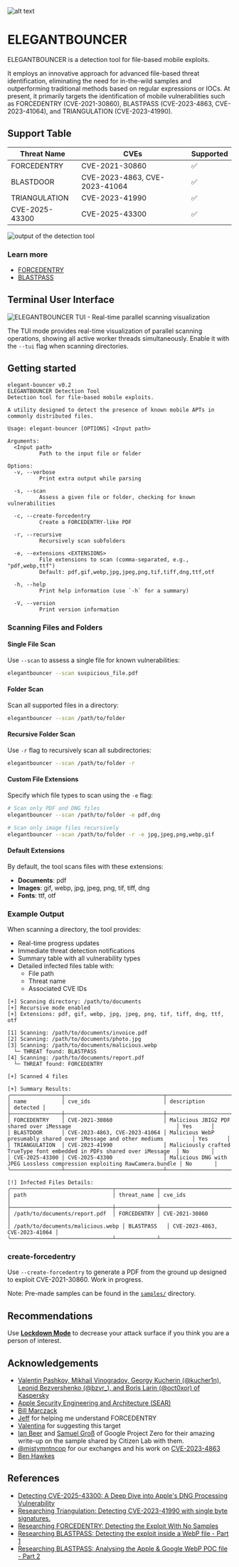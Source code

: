 ![alt text](banner.png) 

# ELEGANTBOUNCER
ELEGANTBOUNCER is a detection tool for file-based mobile exploits.

It employs an innovative approach for advanced file-based threat identification, eliminating the need for in-the-wild samples and outperforming traditional methods based on regular expressions or IOCs. At present, it primarily targets the identification of mobile vulnerabilities such as FORCEDENTRY (CVE-2021-30860), BLASTPASS (CVE-2023-4863, CVE-2023-41064), and TRIANGULATION (CVE-2023-41990).

## Support Table
| Threat Name    | CVEs                            | Supported          |
|----------------|---------------------------------|--------------------|
| FORCEDENTRY    | CVE-2021-30860                  | :white_check_mark: |
| BLASTDOOR      | CVE-2023-4863, CVE-2023-41064   | :white_check_mark: |
| TRIANGULATION  | CVE-2023-41990                  | :white_check_mark: |
| CVE-2025-43300 | CVE-2025-43300                  | :white_check_mark: |

![output of the detection tool](./documentation/elegantbouncer.png)

### Learn more
- [FORCEDENTRY](documentation/FORCEDENTRY.md)
- [BLASTPASS](documentation/BLASTPASS.md)

## Terminal User Interface

![ELEGANTBOUNCER TUI - Real-time parallel scanning visualization](./documentation/elegant-bouncer-tui.png)

The TUI mode provides real-time visualization of parallel scanning operations, showing all active worker threads simultaneously. Enable it with the `--tui` flag when scanning directories.

## Getting started
```
elegant-bouncer v0.2
ELEGANTBOUNCER Detection Tool
Detection tool for file-based mobile exploits.

A utility designed to detect the presence of known mobile APTs in commonly distributed files.

Usage: elegant-bouncer [OPTIONS] <Input path>

Arguments:
  <Input path>
          Path to the input file or folder

Options:
  -v, --verbose
          Print extra output while parsing

  -s, --scan
          Assess a given file or folder, checking for known vulnerabilities

  -c, --create-forcedentry
          Create a FORCEDENTRY-like PDF

  -r, --recursive
          Recursively scan subfolders

  -e, --extensions <EXTENSIONS>
          File extensions to scan (comma-separated, e.g., "pdf,webp,ttf")
          Default: pdf,gif,webp,jpg,jpeg,png,tif,tiff,dng,ttf,otf

  -h, --help
          Print help information (use `-h` for a summary)

  -V, --version
          Print version information
```

### Scanning Files and Folders

#### Single File Scan
Use `--scan` to assess a single file for known vulnerabilities:
```bash
elegantbouncer --scan suspicious_file.pdf
```

#### Folder Scan
Scan all supported files in a directory:
```bash
elegantbouncer --scan /path/to/folder
```

#### Recursive Folder Scan
Use `-r` flag to recursively scan all subdirectories:
```bash
elegantbouncer --scan /path/to/folder -r
```

#### Custom File Extensions
Specify which file types to scan using the `-e` flag:
```bash
# Scan only PDF and DNG files
elegantbouncer --scan /path/to/folder -e pdf,dng

# Scan only image files recursively
elegantbouncer --scan /path/to/folder -r -e jpg,jpeg,png,webp,gif
```

#### Default Extensions
By default, the tool scans files with these extensions:
- **Documents**: pdf
- **Images**: gif, webp, jpg, jpeg, png, tif, tiff, dng
- **Fonts**: ttf, otf

### Example Output

When scanning a directory, the tool provides:
- Real-time progress updates
- Immediate threat detection notifications
- Summary table with all vulnerability types
- Detailed infected files table with:
  - File path
  - Threat name
  - Associated CVE IDs

```
[+] Scanning directory: /path/to/documents
[+] Recursive mode enabled
[+] Extensions: pdf, gif, webp, jpg, jpeg, png, tif, tiff, dng, ttf, otf

[1] Scanning: /path/to/documents/invoice.pdf
[2] Scanning: /path/to/documents/photo.jpg
[3] Scanning: /path/to/documents/malicious.webp
  └─ THREAT found: BLASTPASS
[4] Scanning: /path/to/documents/report.pdf
  └─ THREAT found: FORCEDENTRY

[+] Scanned 4 files

[+] Summary Results:
╭────────────────┬───────────────────────────────┬──────────────────────────────────────────────────────────────────────────┬──────────╮
│ name           │ cve_ids                       │ description                                                              │ detected │
├────────────────┼───────────────────────────────┼──────────────────────────────────────────────────────────────────────────┼──────────┤
│ FORCEDENTRY    │ CVE-2021-30860                │ Malicious JBIG2 PDF shared over iMessage                                 │ Yes      │
│ BLASTDOOR      │ CVE-2023-4863, CVE-2023-41064 │ Malicious WebP presumably shared over iMessage and other mediums         │ Yes      │
│ TRIANGULATION  │ CVE-2023-41990                │ Maliciously crafted TrueType font embedded in PDFs shared over iMessage  │ No       │
│ CVE-2025-43300 │ CVE-2025-43300                │ Malicious DNG with JPEG Lossless compression exploiting RawCamera.bundle │ No       │
╰────────────────┴───────────────────────────────┴──────────────────────────────────────────────────────────────────────────┴──────────╯

[!] Infected Files Details:
╭────────────────────────────────┬─────────────┬───────────────────────────────╮
│ path                           │ threat_name │ cve_ids                       │
├────────────────────────────────┼─────────────┼───────────────────────────────┤
│ /path/to/documents/report.pdf  │ FORCEDENTRY │ CVE-2021-30860                │
│ /path/to/documents/malicious.webp │ BLASTPASS   │ CVE-2023-4863, CVE-2023-41064 │
╰────────────────────────────────┴─────────────┴───────────────────────────────╯
```

### create-forcedentry
Use `--create-forcedentry` to generate a PDF from the ground up designed to exploit CVE-2021-30860. Work in progress.

Note: Pre-made samples can be found in the [`samples/`](tests/samples/) directory.

## Recommendations
Use [**Lockdown Mode**](https://support.apple.com/en-us/HT212650) to decrease your attack surface if you think you are a person of interest.

## Acknowledgements
- [Valentin Pashkov, Mikhail Vinogradov, Georgy Kucherin (@kucher1n), Leonid Bezvershenko (@bzvr_), and Boris Larin (@oct0xor) of Kaspersky](https://securelist.com/operation-triangulation-the-last-hardware-mystery/111669/)
- [Apple Security Engineering and Architecture (SEAR)](https://bugs.chromium.org/p/chromium/issues/detail?id=1479274)
- [Bill Marczack](https://twitter.com/@billmarczak)
- [Jeff](https://twitter.com/jeffssh/status/1474605696020881409) for helping me understand FORCEDENTRY
- [Valentina](https://twitter.com/chompie1337) for suggesting this target
- [Ian Beer](https://twitter.com/i41nbeer) and [Samuel Groß](https://twitter.com/5aelo) of Google Project Zero for their amazing write-up on the sample shared by Citizen Lab with them.
- [@mistymntncop](https://twitter.com/mistymntncop) for our exchanges and his work on [CVE-2023-4863](https://github.com/mistymntncop/CVE-2023-4863)
- [Ben Hawkes](https://blog.isosceles.com/the-webp-0day/)

## References
- [Detecting CVE-2025-43300: A Deep Dive into Apple's DNG Processing Vulnerability](https://www.msuiche.com/posts/detecting-cve-2025-43300-a-deep-dive-into-apples-dng-processing-vulnerability/)
- [Researching Triangulation: Detecting CVE-2023-41990 with single byte signatures.](https://www.msuiche.com/posts/researching-triangulation-detecting-cve-2023-41990-with-single-byte-signatures./)
- [Researching FORCEDENTRY: Detecting the Exploit With No Samples](https://www.msuiche.com/posts/researching-forcedentry-detecting-the-exploit-with-no-samples/)
- [Researching BLASTPASS: Detecting the exploit inside a WebP file - Part 1](https://www.msuiche.com/posts/researching-blastpass-detecting-the-exploit-inside-a-webp-file-part-1/)
- [Researching BLASTPASS: Analysing the Apple & Google WebP POC file - Part 2](https://www.msuiche.com/posts/researching-blastpass-analysing-the-apple-google-webp-poc-file-part-2/)